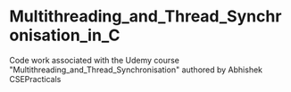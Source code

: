 # Multithreading_and_Thread_Synchronisation_in_C
Code work associated with the Udemy course "Multithreading_and_Thread_Synchronisation" authored by Abhishek CSEPracticals
